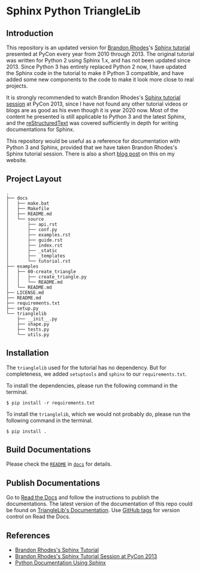 # Sphinx Python TriangleLib

## Introduction

This repository is an updated version for [Brandon Rhodes](https://github.com/brandon-rhodes)'s [Sphinx tutorial](https://github.com/brandon-rhodes/sphinx-tutorial) presented at PyCon every year from 2010 through 2013. The original tutorial was written for Python 2 using Sphinx 1.x, and has not been updated since 2013. Since Python 3 has entirely replaced Python 2 now, I have updated the Sphinx code in the tutorial to make it Python 3 compatible, and have added some new components to the code to make it look more close to real projects.

It is strongly recommended to watch Brandon Rhodes's [Sphinx tutorial session](https://www.youtube.com/watch?v=QNHM7q2hLh8) at PyCon 2013, since I have not found any other tutorial videos or blogs are as good as his even though it is year 2020 now. Most of the content he presented is still applicable to Python 3 and the latest Sphinx, and the [reStructuredText](https://docutils.sourceforge.io/rst.html) was covered sufficiently in depth for writing documentations for Sphinx.

This repository would be useful as a reference for documentation with Python 3 and Sphinx, provided that we have taken Brandon Rhodes's Sphinx tutorial session. There is also a short [blog post](https://leimao.github.io/blog/Python-Documentation-Using-Sphinx/) on this on my website.

## Project Layout

```
.
├── docs
│   ├── make.bat
│   ├── Makefile
│   ├── README.md
│   └── source
│       ├── api.rst
│       ├── conf.py
│       ├── examples.rst
│       ├── guide.rst
│       ├── index.rst
│       ├── _static
│       ├── _templates
│       └── tutorial.rst
├── examples
│   ├── 00-create_triangle
│   │   ├── create_triangle.py
│   │   └── README.md
│   └── README.md
├── LICENSE.md
├── README.md
├── requirements.txt
├── setup.py
└── trianglelib
    ├── __init__.py
    ├── shape.py
    ├── tests.py
    └── utils.py
```

## Installation

The `trianglelib` used for the tutorial has no dependency. But for completeness, we added `setuptools` and `sphinx` to our `requirements.txt`. 

To install the dependencies, please run the following command in the terminal.

```
$ pip install -r requirements.txt
```

To install the `trianglelib`, which we would not probably do, please run the following command in the terminal.

```
$ pip install .
```

## Build Documentations

Please check the [`README`](docs/README.md) in [`docs`](docs/) for details.

## Publish Documentations

Go to [Read the Docs](`https://readthedocs.org/dashboard/import/manual/`) and follow the instructions to publish the documentations. The latest version of the documentation of this repo could be found on [TriangleLib's Documentation](https://sphinx-python-trianglelib.readthedocs.io/). Use [GitHub tags](https://github.com/leimao/Sphinx-Python-TriangleLib/tags) for version control on Read the Docs.

## References

* [Brandon Rhodes's Sphinx Tutorial](https://github.com/brandon-rhodes/sphinx-tutorial)
* [Brandon Rhodes's Sphinx Tutorial Session at PyCon 2013](https://www.youtube.com/watch?v=QNHM7q2hLh8)
* [Python Documentation Using Sphinx](https://leimao.github.io/blog/Python-Documentation-Using-Sphinx/)